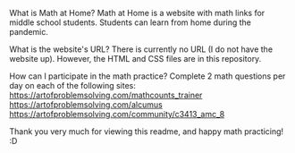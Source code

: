 What is Math at Home?
Math at Home is a website with math links for middle school students. Students can learn from home during the pandemic.

What is the website's URL?
There is currently no URL (I do not have the website up). However, the HTML and CSS files are in this repository.

How can I participate in the math practice?
Complete 2 math questions per day on each of the following sites:
https://artofproblemsolving.com/mathcounts_trainer
https://artofproblemsolving.com/alcumus
https://artofproblemsolving.com/community/c3413_amc_8

Thank you very much for viewing this readme, and happy math practicing! :D
